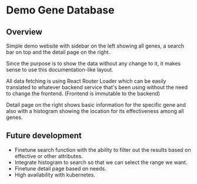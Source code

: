 # Demo Gene Database

## Overview
Simple demo website with sidebar on the left showing all genes, a search bar on top and the detail page on the right.

Since the purpose is to show the data without any change to it, it makes sense to use this documentation-like layout.


All data fetching is using React Router Loader which can be easily translated to whatever backend service that's been using without the need to change the frontend.
(Frontend is immutable to the backend)

Detail page on the right shows basic information for the specific gene and also with a histogram showing the location for its effectiveness among all genes.

## Future development
- Finetune search function with the ability to filter out the results based on effective or other attributes.
- Integrate histogram to search so that we can select the range we want.
- Finetune detail page based on needs.
- High availability with kubernetes.
